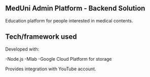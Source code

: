 ## MedUni Admin Platform - Backend Solution

Education platform for people interested in medical contents. 


## Tech/framework used

Developed with:

-Node.js
-Mlab
-Google Cloud Platform for storage

Provides integration with YouTube account.
